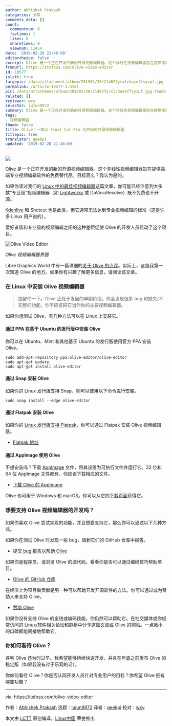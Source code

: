 ```yaml
---
author: Abhishek Prakash
categories: 分享
comments_data: []
count:
  commentnum: 0
  favtimes: 1
  likes: 0
  sharetimes: 0
  viewnum: 11454
date: '2019-02-28 21:46:00'
editorchoice: false
excerpt: Olive 是一个正在开发的新的开源视频编辑器。这个非线性视频编辑器旨在提供高端专业视频编辑软件的免费替代品。目标高么？我认为是的。
fromurl: https://itsfoss.com/olive-video-editor
id: 10577
islctt: true
largepic: /data/attachment/album/201902/28/214627yrxlchozeffsyzpf.jpg
permalink: /article-10577-1.html
pic: /data/attachment/album/201902/28/214627yrxlchozeffsyzpf.jpg.thumb.jpg
related: []
reviewer: wxy
selector: lujun9972
summary: Olive 是一个正在开发的新的开源视频编辑器。这个非线性视频编辑器旨在提供高端专业视频编辑软件的免费替代品。目标高么？我认为是的。
tags:
- 视频编辑器
thumb: false
title: Olive：一款以 Final Cut Pro 为目标的开源视频编辑器
titlepic: true
translator: geekpi
updated: '2019-02-28 21:46:00'
---
```


![](/data/attachment/album/201902/28/214627yrxlchozeffsyzpf.jpg)


[Olive](https://www.olivevideoeditor.org/) 是一个正在开发的新的开源视频编辑器。这个非线性视频编辑器旨在提供高端专业视频编辑软件的免费替代品。目标高么？我认为是的。


如果你读过我们的 [Linux 中的最佳视频编辑器](https://itsfoss.com/best-video-editing-software-linux/)这篇文章，你可能已经注意到大多数“专业级”视频编辑器（如 [Lightworks](https://www.lwks.com/) 或 DaVinciResolve）既不免费也不开源。


[Kdenlive](https://kdenlive.org/en/) 和 Shotcut 也是此类，但它通常无法达到专业视频编辑的标准（这是许多 Linux 用户说的）。


爱好者级和专业级的视频编辑之间的这种差距促使 Olive 的开发人员启动了这个项目。


![Olive Video Editor](/data/attachment/album/201902/28/214647tuqi416884qu434x.jpg)


*Olive 视频编辑器界面*


Libre Graphics World 中有一篇详细的[关于 Olive 的点评](http://libregraphicsworld.org/blog/entry/introducing-olive-new-non-linear-video-editor)。实际上，这是我第一次知道 Olive 的地方。如果你有兴趣了解更多信息，请阅读该文章。


### 在 Linux 中安装 Olive 视频编辑器



> 
> 提醒你一下。Olive 正处于发展的早期阶段。你会发现很多 bug 和缺失/不完整的功能。你不应该把它当作你的主要视频编辑器。
> 
> 
> 


如果你想测试 Olive，有几种方法可以在 Linux 上安装它。


#### 通过 PPA 在基于 Ubuntu 的发行版中安装 Olive


你可以在 Ubuntu、Mint 和其他基于 Ubuntu 的发行版使用官方 PPA 安装 Olive。



```
sudo add-apt-repository ppa:olive-editor/olive-editor
sudo apt-get update
sudo apt-get install olive-editor
```

#### 通过 Snap 安装 Olive


如果你的 Linux 发行版支持 Snap，则可以使用以下命令进行安装。



```
sudo snap install --edge olive-editor
```

#### 通过 Flatpak 安装 Olive


如果你的 [Linux 发行版支持 Flatpak](https://itsfoss.com/flatpak-guide/)，你可以通过 Flatpak 安装 Olive 视频编辑器。


* [Flatpak 地址](https://flathub.org/apps/details/org.olivevideoeditor.Olive)


#### 通过 AppImage 使用 Olive


不想安装吗？下载 [AppImage](https://itsfoss.com/use-appimage-linux/) 文件，将其设置为可执行文件并运行它。32 位和 64 位 AppImage 文件都有。你应该下载相应的文件。


* [下载 Olive 的 AppImage](https://github.com/olive-editor/olive/releases/tag/continuous)


Olive 也可用于 Windows 和 macOS。你可以从它的[下载页面](https://www.olivevideoeditor.org/download.php)获得它。


### 想要支持 Olive 视频编辑器的开发吗？


如果你喜欢 Olive 尝试实现的功能，并且想要支持它，那么你可以通过以下几种方式。


如果你在测试 Olive 时发现一些 bug，请到它们的 GitHub 仓库中报告。


* [提交 bug 报告以帮助 Olive](https://github.com/olive-editor/olive/issues)


如果你是程序员，请浏览 Olive 的源代码，看看你是否可以通过编码技巧帮助项目。


* [Olive 的 GitHub 仓库](https://github.com/olive-editor/olive)


在经济上为项目做贡献是另一种可以帮助开发开源软件的方法。你可以通过成为赞助人来支持 Olive。


* [赞助 Olive](https://www.patreon.com/olivevideoeditor)


如果你没有支持 Olive 的金钱或编码技能，你仍然可以帮助它。在社交媒体或你经常访问的 Linux/软件相关论坛和群组中分享这篇文章或 Olive 的网站。一点微小的口碑都能间接地帮助它。


### 你如何看待 Olive？


评判 Olive 还为时过早。我希望能够持续快速开发，并且在年底之前发布 Olive 的稳定版（如果我没有过于乐观的话）。


你如何看待 Olive？你是否认同开发人员针对专业用户的目标？你希望 Olive 拥有哪些功能？




---


via: <https://itsfoss.com/olive-video-editor>


作者：[Abhishek Prakash](https://itsfoss.com/author/abhishek/) 选题：[lujun9972](https://github.com/lujun9972) 译者：[geekpi](https://github.com/geekpi) 校对：[wxy](https://github.com/wxy)


本文由 [LCTT](https://github.com/LCTT/TranslateProject) 原创编译，[Linux中国](https://linux.cn/) 荣誉推出